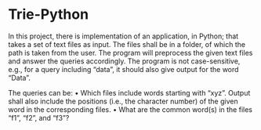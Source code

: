 # Trie-Python
In this project, there is implementation of an application, in Python; that takes a set of text
files as input. The files shall be in a folder, of which the path is taken from the user.
The program will preprocess the given text files and answer the queries accordingly. The
program is not  case-sensitive, e.g., for a query including “data”, it should also give
output for the word “Data”.

The queries can be:
• Which files include words starting with “xyz”. Output shall also include the positions
(i.e., the character number) of the given word in the corresponding files.
• What are the common word(s) in the files “f1”, “f2”, and “f3”?
